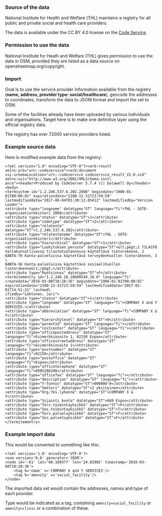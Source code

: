 ### Source of the data ###

National Institute for Health and Welfare (THL) maintains a registry for all public and private social and health care providers.

The data is available under the CC BY 4.0 license on the [Code Service](https://www.thl.fi/en/web/information-management-in-social-welfare-and-health-care/standardisation-of-data-and-requirements/code-service).

### Permission to use the data ###

National Institute for Heath and Welfare (THL) gives permission to use the data in OSM, provided they are listed as a data source on openstreetmap.org/copyright.

### Import ###

Goal is to use the service provider information available from the registry (**name, address, provider type: social/healthcare**), geocode the addresses to coordinates, transform the data to JSOM format and import the set to OSM.

Some of the facilities already have been uploaded by various individuals and organisations. Target here is to make one definitive layer using the official registry data.

The registry has over 72000 service providers listed.

### Example source data ###

Here is modified example data from the registry:

```
<?xml version="1.0" encoding="UTF-8"?><arb:result xmlns:arb="urn::codeservice"><arb:document xsi:schemaLocation="urn::codeservice codeservice_result_V2.0.xsd" xmlns:xsi="http://www.w3.org/2001/XMLSchema-inst\
ance"><header>Produced by CodeServer 5.7.4 (c) Datawell Oy</header>
<body>
<termsystem id="1.2.246.537.6.202.2008" begindate="1900-01-01T00:00:01" expirationdate="2100-12-31T23:59:59" lastmodifieddate="2017-08-04T01:30:12.05412" lastmodifiedby="Version Loader">
<attribute type="longname" datatype="ST" language="fi">THL - SOTE-organisaatiorekisteri 2008</attribute>
<attribute type="status" datatype="ST">1</attribute>
<attribute type="codetype" datatype="ST">2</attribute>
<attribute type="relatesto" datatype="ST">1.2.246.537.6.202</attribute>
<attribute type="relatestoname" datatype="ST">THL - SOTE-organisaatiorekisteri</attribute>
<attribute type="hierarchical" datatype="ST">1</attribute>
<attribute type="Luokituksen_peruste" datatype="ST">&lt;p&gt;1 TILASTO Valtakunnallisessa tilastotuotannossa käytettävä tietorakenne, 2 KANTA-TH Kanta-palveluissa käytettävä terveydenhuollon tietorakenne, 3 \
KANTA-SH Kanta-palveluissa käytettävä sosiaalihuollon tietorakenne&lt;/p&gt;</attribute>
<attribute type="Ruotsinnos" datatype="ST">F</attribute>
<termitementry id="1.2.246.10.10000549.10.0" language="fi" createdate="2016-03-08T10:28:36" begindate="1900-01-01T00:00:01" expirationdate="2100-12-31T23:59:59" lastmodifieddate="2017-02-01T14:51:21" lastmod\
ifiedby="Lehtonen, Jari">
<attribute type="status" datatype="ST">1</attribute>
<attribute type="longname" datatype="ST" language="fi">COMPANY X and Y SERVICES.</attribute>
<attribute type="abbreviation" datatype="ST" language="fi">COMPANY X & Y</attribute>
<attribute type="hierarchylevel" datatype="ST">0</attribute>
<attribute type="parentid" datatype="ST" language="fi"></attribute>
<attribute type="costcenter" datatype="ST" language="fi"></attribute>
<attribute type="officepostaddress" datatype="ST" language="fi">Esimerkkiosoite 1, 02150 Espoo</attribute>
<attribute type="officestreetaddress" datatype="ST" language="fi">Esimerkkiosoite 1</attribute>
<attribute type="postnumber" datatype="ST" language="fi">02150</attribute>
<attribute type="postoffice" datatype="ST" language="fi">Espoo</attribute>
<attribute type="officetelephone" datatype="ST" language="fi">0505286206</attribute>
<attribute type="officefax" datatype="ST" language="fi"></attribute>
<attribute type="description" datatype="ST" language="fi"></attribute>
<attribute type="Y-Tunnus" datatype="ST">000000-0</attribute>
<attribute type="Sektori" datatype="ST">2 yksityinen</attribute>
<attribute type="Org.Yks.lyhenne" datatype="ST">COMPANY X & Y</attribute>
<attribute type="Sijainti kunta" datatype="ST">049 Espoo</attribute>
<attribute type="Terv.toimintayksikkö" datatype="ST">F</attribute>
<attribute type="Sos.toimintayksikkö" datatype="ST">T</attribute>
<attribute type="Terv.palveluyksikkö" datatype="ST">F</attribute>
<attribute type="Sos.palveluyksikkö" datatype="ST">F</attribute>
</termitementry> 
```

### Example import data ###
This would be converted to something like this:

```
<?xml version='1.0' encoding='UTF-8'?>
<osm version='0.6' generator='JOSM'>
<node id='-61' lat='60.189377' lon='24.83903' timestamp='2016-03-08T10:28:36'>
    <tag k='name' v='COMPANY X and Y SERVICES'/>
    <tag k='amenity' v='social_facility'/>
</node>
```

The imported data set would contain the addresses, names and type of each provider. 

Type would be indicated as a tag, containing ``` amenity=social_facility ``` or ``` amenity=clinic ``` or a combination of these.

